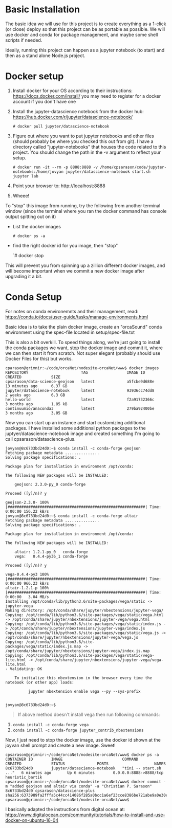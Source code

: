 # Basic Installation

The basic idea we will use for this project is to create everything as a 1-click (or close)
deploy so that this project can be as portable as possible. We will use docker and conda for 
package management, and maybe some shell scripts if needed. 

Ideally, running this project can happen as a jupyter notebook (to start) and then as a stand
alone Node.js project.

# Docker setup

1. Install docker for your OS according to their instructions: https://docs.docker.com/install/ 
   you may need to register for a docker account if you don't have one
 
1. Install the jupyter-datascience notebook from the docker hub: https://hub.docker.com/r/jupyter/datascience-notebook/

    `# docker pull jupyter/datascience-notebook`
  
3. Figure out where you want to put jupyter notebooks and other files (should probably be where you 
checked this out from git). I have a directory called "jupyter-notebooks" that houses the code 
related to this project. You should change the path in the -v argument to reflect your setup.

    `# docker run -it --rm -p 8888:8888 -v /home/cpsarason/code/jupyter-notebooks:/home/jovyan jupyter/datascience-notebook start.sh jupyter lab`
  
4. Point your browser to: http://localhost:8888
1. Wheee!

To "stop" this image from running, try the following from another terminal window (since the terminal where you ran the docker command has console output spitting out on it)

 * List the docker images

    `# docker ps -a`

 * find the right docker id for you image, then "stop"

    `# docker stop <docker-image-id>

This will prevent you from spinning up a zillion different docker images, and will become important when we
commit a new docker image after upgrading it a bit.

# Conda Setup

For notes on conda environemnts and their management, read: https://conda.io/docs/user-guide/tasks/manage-environments.html

Basic idea is to take the plain docker image, create an "orcaSound" conda environment using the spec-file located in setup/spec-file.txt

This is also a bit overkill. To speed things along, we're just going to install the conda packages we want, stop the docker image and commit it, where we can then start it from scratch. Not super elegant (probably should use Docker Files for this) but works.


```shell
cparason@grimnir:~/code/orcaNet/nodesite-orcaNet/www$ docker images
REPOSITORY                       TAG                 IMAGE ID            CREATED             SIZE
cpsarason/data-science-geojson   latest              a5fcbe9d688e        13 minutes ago      6.37 GB
jupyter/datascience-notebook     latest              93936cc74dd8        2 weeks ago         6.3 GB
hello-world                      latest              f2a91732366c        3 months ago        1.85 kB
continuumio/anaconda3            latest              279ba92400be        3 months ago        3.05 GB
```

Now you can start up an instance and start customizing additional packages. I have installed some additional python packages to the juptyer/datascience-notebook image and created something I'm going to call cpsarason/datascience-plus.

```shell
jovyan@8c6733bd24d0:~$ conda install -c conda-forge geojson
Fetching package metadata ...............
Solving package specifications: .

Package plan for installation in environment /opt/conda:

The following NEW packages will be INSTALLED:

    geojson: 2.3.0-py_0 conda-forge

Proceed ([y]/n)? y

geojson-2.3.0- 100% |############################################################| Time: 0:00:00 156.22 kB/s
jovyan@8c6733bd24d0:~$ conda install -c conda-forge altair
Fetching package metadata ...............
Solving package specifications: .

Package plan for installation in environment /opt/conda:

The following NEW packages will be INSTALLED:

    altair: 1.2.1-py_0   conda-forge
    vega:   0.4.4-py36_1 conda-forge

Proceed ([y]/n)? y

vega-0.4.4-py3 100% |############################################################| Time: 0:00:00 966.23 kB/s
altair-1.2.1-p 100% |############################################################| Time: 0:00:00   3.04 MB/s
Installing /opt/conda/lib/python3.6/site-packages/vega/static -> jupyter-vega
Making directory: /opt/conda/share/jupyter/nbextensions/jupyter-vega/
Copying: /opt/conda/lib/python3.6/site-packages/vega/static/vega.html -> /opt/conda/share/jupyter/nbextensions/jupyter-vega/vega.html
Copying: /opt/conda/lib/python3.6/site-packages/vega/static/index.js -> /opt/conda/share/jupyter/nbextensions/jupyter-vega/index.js
Copying: /opt/conda/lib/python3.6/site-packages/vega/static/vega.js -> /opt/conda/share/jupyter/nbextensions/jupyter-vega/vega.js
Copying: /opt/conda/lib/python3.6/site-packages/vega/static/index.js.map -> /opt/conda/share/jupyter/nbextensions/jupyter-vega/index.js.map
Copying: /opt/conda/lib/python3.6/site-packages/vega/static/vega-lite.html -> /opt/conda/share/jupyter/nbextensions/jupyter-vega/vega-lite.html
- Validating: OK

    To initialize this nbextension in the browser every time the notebook (or other app) loads:
    
          jupyter nbextension enable vega --py --sys-prefix
    

jovyan@8c6733bd24d0:~$ 
```
>If above method doesn't install vega then run following commands:
 1. `conda install -c conda-forge vega`
 2. `conda install -c conda-forge jupyter_contrib_nbextensions`
 
Now, I just need to stop the docker image, use the docker id shown at the joyvan shell prompt and create a new image. Sweet!

```shell
cpsarason@grimnir:~/code/orcaNet/nodesite-orcaNet/www$ docker ps -a
CONTAINER ID        IMAGE                          COMMAND                  CREATED             STATUS              PORTS                    NAMES
8c6733bd24d0        jupyter/datascience-notebook   "tini -- start.sh ..."   6 minutes ago       Up 6 minutes        0.0.0.0:8888->8888/tcp   heuristic_bartik
cpsarason@grimnir:~/code/orcaNet/nodesite-orcaNet/www$ docker commit -m "added geojson and altair via conda" -a "Christian P. Sarason" 8c6733bd24d0 cpsarason/datascience-plus
sha256:6373989fa2fffa5c44cc414086f285a0bcc1a6ef23cce8386be721abe9a0e30e
cpsarason@grimnir:~/code/orcaNet/nodesite-orcaNet/www$ 

```

I basically adapted the instructions from digital ocean at: 
https://www.digitalocean.com/community/tutorials/how-to-install-and-use-docker-on-ubuntu-16-04



  
